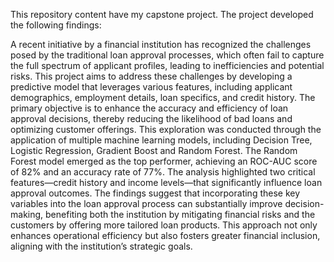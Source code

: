 This repository content have my capstone project. The project developed the following findings:

A recent initiative by a financial institution has recognized the challenges posed by the traditional loan approval processes, which often fail to capture the full spectrum of applicant profiles, leading to inefficiencies and potential risks. This project aims to address these challenges by developing a predictive model that leverages various features, including applicant demographics, employment details, loan specifics, and credit history. The primary objective is to enhance the accuracy and efficiency of loan approval decisions, thereby reducing the likelihood of bad loans and optimizing customer offerings.
This exploration was conducted through the application of multiple machine learning models, including Decision Tree, Logistic Regression, Gradient Boost and Random Forest. The Random Forest model emerged as the top performer, achieving an ROC-AUC score of 82% and an accuracy rate of 77%. The analysis highlighted two critical features—credit history and income levels—that significantly influence loan approval outcomes.
The findings suggest that incorporating these key variables into the loan approval process can substantially improve decision-making, benefiting both the institution by mitigating financial risks and the customers by offering more tailored loan products. This approach not only enhances operational efficiency but also fosters greater financial inclusion, aligning with the institution’s strategic goals.
